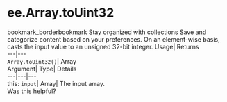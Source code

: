  
#  ee.Array.toUint32 
bookmark_borderbookmark Stay organized with collections  Save and categorize content based on your preferences.
On an element-wise basis, casts the input value to an unsigned 32-bit integer. 
Usage| Returns  
---|---  
`Array.toUint32()`| Array  
Argument| Type| Details  
---|---|---  
this: `input`| Array| The input array.  
Was this helpful?
